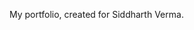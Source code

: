 <!-- # My portfolio, created for [andrewborstein.com](http://andrewborstein.com) -->
My portfolio, created for Siddharth Verma.
